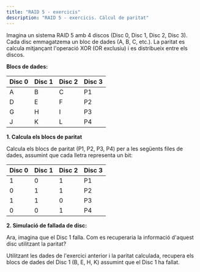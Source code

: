 ```yaml
---  
title: "RAID 5 - exercicis"  
description: "RAID 5 - exercicis. Càlcul de paritat"  
---
```


Imagina un sistema RAID 5 amb 4 discos (Disc 0, Disc 1, Disc 2, Disc 3). Cada disc emmagatzema un bloc de dades (A, B, C, etc.). La paritat es calcula mitjançant l'operació XOR (OR exclusiu) i es distribueix entre els discos.

**Blocs de dades:**

| Disc 0 | Disc 1 | Disc 2 | Disc 3 |
|--------|--------|--------|--------|
| A      | B      | C      | P1     |
| D      | E      | F      | P2     |
| G      | H      | I      | P3     |
| J      | K      | L      | P4     |

**1. Calcula els blocs de paritat**

Calcula els blocs de paritat (P1, P2, P3, P4) per a les següents files de dades, assumint que cada lletra representa un bit:

| Disc 0 | Disc 1 | Disc 2 | Disc 3 |
|--------|--------|--------|--------|
| 1      | 0      | 1      | P1     |
| 0      | 1      | 1      | P2     |
| 1      | 1      | 0      | P3     |
| 0      | 0      | 1      | P4     |

**2. Simulació de fallada de disc:**

Ara, imagina que el Disc 1 falla. Com es recuperaria la informació d'aquest disc utilitzant la paritat?

Utilitzant les dades de l'exercici anterior i la paritat calculada, recupera els blocs de dades del Disc 1 (B, E, H, K) assumint que el Disc 1 ha fallat.